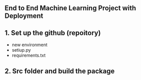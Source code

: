 ## End to End Machine Learning Project with Deployment

## 1. Set up the github (repoitory)
- new environment
- setiup.py
- requirements.txt

## 2. Src folder and build the package